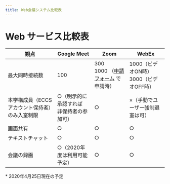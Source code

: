 ```yaml
---
title: Web会議システム比較表
---
```


# Web サービス比較表

|  観点  |  Google Meet  |  Zoom  |  WebEx  |  
|---|---|---|---|  
|  最大同時接続数  |   100  | 300 <br>1000 （[申請フォーム](https://forms.office.com/Pages/ResponsePage.aspx?id=T6978HAr10eaAgh1yvlMhI_ifmf7qdFDpTYBBcm0ltJUOUtWOE9PNkVXN1QzOVcxSFlJMFozTzRZQy4u) で申請時） |    1000（ビデオON時）<br>3000（ビデオOFF時）  |  
|  本学構成員（ECCSアカウント保持者）のみ入室制限  |  ○（明示的に承認すれば<br>非保持者の参加可）  |  ○  |  ×（手動でユーザー強制退室は可）  |  
|  画面共有  |  ○  |  ○  |  ○  |  
|  テキストチャット  |  ○  |  ○  |  ○  |  
|  会議の録画  |  ○（2020年度は利用可能予定）  |  ○  |  ○  |  

\* 2020年4月25日現在の予定
  

